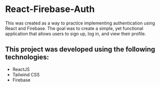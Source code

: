 # React-Firebase-Auth
This was created as a way to practice implementing authentication using React and Firebase. The goal was to create a simple, yet functional application that allows users to sign up, log in, and view their profile.

## This project was developed using the following technologies:

- ReactJS 
- Tailwind CSS 
- Firebase  
